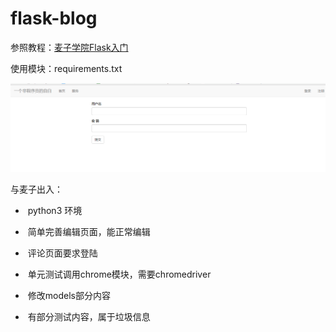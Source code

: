 # flask-blog

参照教程：[麦子学院Flask入门](http://www.maiziedu.com/course/313)

使用模块：requirements.txt

![1524146926255](./1524146926255.png)

与麦子出入：

- ​	python3 环境

- ​	简单完善编辑页面，能正常编辑
- ​        评论页面要求登陆
- ​        单元测试调用chrome模块，需要chromedriver
- ​        修改models部分内容
- ​        有部分测试内容，属于垃圾信息